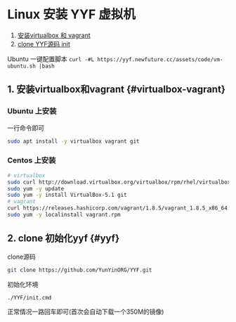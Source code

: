 Linux 安装 YYF 虚拟机
=========================

1. [安装virtualbox 和 vagrant](virtualbox-vagrant)
2. [clone YYF源码 init](#yyf)

Ubuntu 一键配置脚本 `curl -#L https://yyf.newfuture.cc/assets/code/vm-ubuntu.sh |bash`


## 1. 安装virtualbox和vagrant {#virtualbox-vagrant}

### Ubuntu 上安装
一行命令即可
```bash
sudo apt install -y virtualbox vagrant git
```

### Centos 上安装
``` bash
# virtualbox
sudo curl http://download.virtualbox.org/virtualbox/rpm/rhel/virtualbox.repo -o /etc/yum.repos.d/virtualbox.repo
sudo yum -y update
sudo yum -y install VirtualBox-5.1 git
# vagrant
curl https://releases.hashicorp.com/vagrant/1.8.5/vagrant_1.8.5_x86_64.rpm -o vagrant.rpm
sudo yum -y localinstall vagrant.rpm

```

##  2. clone 初始化yyf {#yyf}
clone源码

```bash
git clone https://github.com/YunYinORG/YYF.git
```

初始化环境
```bash
./YYF/init.cmd
```

正常情况一路回车即可(首次会自动下载一个350M的镜像)

